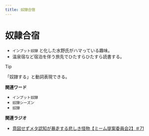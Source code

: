 ```yaml
---
title: 奴隷合宿
---
```


# 奴隷合宿


-   `インプット奴隷`
    と化した水野氏がハマっている趣味。
-   温泉宿など宿泊を伴う旅先でひたすらひたすら読書する。



Tip


「奴隷する」と動詞表現できる。


**関連ワード**

-   `インプット奴隷`
-   `奴隷シーズン`
-   `奴隷`

**関連ラジオ**

-   [意図せずメタ認知が暴走する悲しき怪物【ミーム提案委員会2】＃71](https://www.youtube.com/watch?v=sj7eer2tArs)
